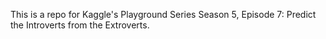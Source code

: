 This is a repo for Kaggle's Playground Series Season 5, Episode 7: Predict the Introverts from the Extroverts.
